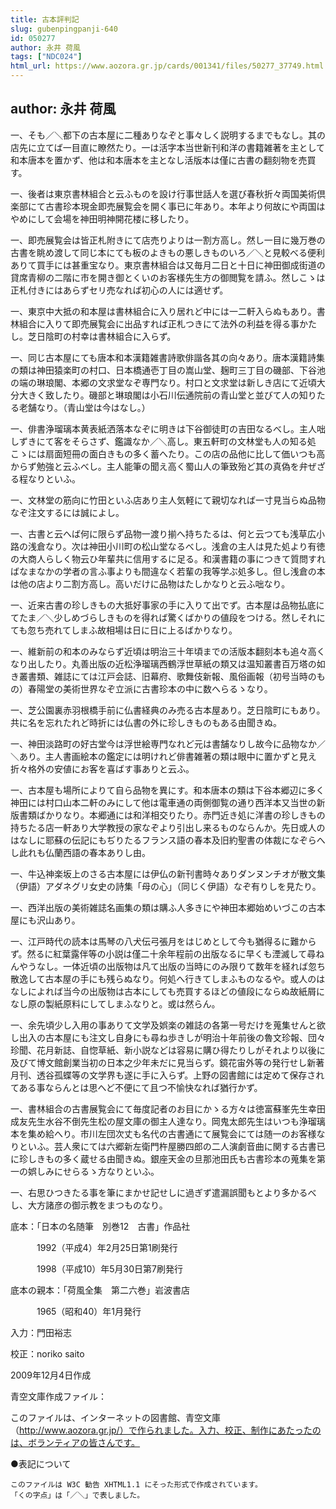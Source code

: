 ```yaml
---
title: 古本評判記
slug: gubenpingpanji-640
id: 050277
author: 永井 荷風
tags: ["NDC024"]
html_url: https://www.aozora.gr.jp/cards/001341/files/50277_37749.html
---
```


## author: 永井 荷風

一、そも／＼都下の古本屋に二種ありなぞと事々しく説明するまでもなし。其の店先に立てば一目直に瞭然たり。一は活字本当世新刊和洋の書籍雑著を主として和本唐本を置かず、他は和本唐本を主となし活版本は僅に古書の翻刻物を売買す。

一、後者は東京書林組合と云ふものを設け行事世話人を選び春秋折々両国美術倶楽部にて古書珍本現金即売展覧会を開く事已に年あり。本年より何故にや両国はやめにして会場を神田明神開花楼に移したり。

一、即売展覧会は皆正札附きにて店売りよりは一割方高し。然し一目に幾万巻の古書を眺め渡して同じ本にても板のよきもの悪しきものいろ／＼と見較べる便利ありて買手には甚重宝なり。東京書林組合は又毎月二日と十日に神田御成街道の貸席青柳の二階に市を開き御とくいのお客様先生方の御閲覧を請ふ。然しこゝは正札付きにはあらずセリ売なれば初心の人には適せず。

一、東京中大抵の和本屋は書林組合に入り居れど中には一二軒入らぬもあり。書林組合に入りて即売展覧会に出品すれば正札つきにて法外の利益を得る事かたし。芝日陰町の村幸は書林組合に入らず。

一、同じ古本屋にても唐本和本漢籍雑書詩歌俳諧各其の向々あり。唐本漢籍詩集の類は神田猿楽町の村口、日本橋通壱丁目の嵩山堂、麹町三丁目の磯部、下谷池の端の琳琅閣、本郷の文求堂なぞ専門なり。村口と文求堂は新しき店にて近頃大分大きく致したり。磯部と琳琅閣は小石川伝通院前の青山堂と並びて人の知りたる老舗なり。（青山堂は今はなし。）

一、俳書浄瑠璃本黄表紙洒落本なぞに明きは下谷御徒町の吉田なるべし。主人咄しずきにて客をそらさず、鑑識なか／＼高し。東五軒町の文林堂も人の知る処こゝには扇面短冊の面白きもの多く蓄へたり。この店の品他に比して価いつも高からず勉強と云ふべし。主人能筆の聞え高く蜀山人の筆致殆ど其の真偽を弁ぜざる程なりといふ。

一、文林堂の筋向に竹田といふ店あり主人気軽にて親切なれば一寸見当らぬ品物なぞ注文するには誠によし。

一、古書と云へば何に限らず品物一渡り揃へ持ちたるは、何と云つても浅草広小路の浅倉なり。次は神田小川町の松山堂なるべし。浅倉の主人は見た処より有徳の大商人らしく物云ひ年輩共に信用するに足る。和漢書籍の事につきて質問すればなまなかの学者の言ふ事よりも間違なく若輩の我等学ぶ処多し。但し浅倉の本は他の店より二割方高し。高いだけに品物はたしかなりと云ふ咄なり。

一、近来古書の珍しきもの大抵好事家の手に入りて出でず。古本屋は品物払底にてたま／＼少しめづらしきものを得れば驚くばかりの値段をつける。然しそれにても忽ち売れてしまふ故相場は日に日に上るばかりなり。

一、維新前の和本のみならず近頃は明治三十年頃までの活版本翻刻本も追々高くなり出したり。丸善出版の近松浄瑠璃西鶴浮世草紙の類又は温知叢書百万塔の如き叢書類、雑誌にては江戸会誌、旧幕府、歌舞伎新報、風俗画報（初号当時のもの）春陽堂の美術世界なぞ立派に古書珍本の中に数へらるゝなり。

一、芝公園裏赤羽根橋手前に仏書経典のみ売る古本屋あり。芝日陰町にもあり。共に名を忘れたれど時折には仏書の外に珍しきものもある由聞きぬ。

一、神田淡路町の好古堂今は浮世絵専門なれど元は書舗なりし故今に品物なか／＼あり。主人書画絵本の鑑定には明けれど俳書雑著の類は眼中に置かずと見え折々格外の安値にお客を喜ばす事ありと云ふ。

一、古本屋も場所によりて自ら品物を異にす。和本唐本の類は下谷本郷辺に多く神田には村口山本二軒のみにして他は電車通の両側御覧の通り西洋本又当世の新版書類ばかりなり。本郷通には和洋相交りたり。赤門近き処に洋書の珍しきもの持ちたる店一軒あり大学教授の家なぞより引出し来るものならんか。先日或人のはなしに耶蘇の伝記にもぢりたるフランス語の春本及旧約聖書の体裁になぞらへし此れも仏蘭西語の春本ありし由。

一、牛込神楽坂上のさる古本屋には伊仏の新刊書時々ありダンヌンチオが散文集（伊語）アダネグリ女史の詩集「母の心」（同じく伊語）なぞ有りしを見たり。

一、西洋出版の美術雑誌名画集の類は購ふ人多きにや神田本郷始めいづこの古本屋にも沢山あり。

一、江戸時代の読本は馬琴の八犬伝弓張月をはじめとして今も猶得るに難からず。然るに紅葉露伴等の小説は僅二十余年程前の出版なるに早くも湮滅して尋ねんやうなし。一体近頃の出版物は凡て出版の当時にのみ限りて数年を経れば忽ち散逸して古本屋の手にも残らぬなり。何処へ行きてしまふものなるや。或人のはなしによれば当今の出版物は古本にしても売買するほどの値段にならぬ故紙屑になし原の製紙原料にしてしまふなりと。或は然らん。

一、余先頃少し入用の事ありて文学及娯楽の雑誌の各第一号だけを蒐集せんと欲し出入の古本屋にも注文し自身にも尋ね歩きしが明治十年前後の魯文珍報、団々珍聞、花月新誌、自惚草紙、新小説などは容易に購ひ得たりしがそれより以後に及びて博文館創業当初の日本之少年未だに見当らず。鏡花宙外等の発行せし新著月刊、透谷孤蝶等の文学界も遂に手に入らず。上野の図書館には定めて保存されてある事ならんとは思へど不便にて且つ不愉快なれば猶行かず。

一、書林組合の古書展覧会にて毎度記者のお目にかゝる方々は徳富蘇峯先生幸田成友先生水谷不倒先生松の屋文庫の御主人達なり。岡鬼太郎先生はいつも浄瑠璃本を集め給へり。市川左団次丈も名代の古書通にて展覧会にては随一のお客様なりといふ。芸人衆にては六郷新左衛門杵屋勝四郎の二人演劇音曲に関する古書已に珍しきもの多く蔵せる由聞きぬ。銀座天金の旦那池田氏も古書珍本の蒐集を第一の娯しみにせらるゝ方なりといふ。

一、右思ひつきたる事を筆にまかせ記せしに過ぎず遣漏誤聞もとより多かるべし、大方諸彦の御示教をまつものなり。













底本：「日本の名随筆　別巻12　古書」作品社


　　　1992（平成4）年2月25日第1刷発行

　　　1998（平成10）年5月30日第7刷発行

底本の親本：「荷風全集　第二六巻」岩波書店

　　　1965（昭和40）年1月発行

入力：門田裕志

校正：noriko saito

2009年12月4日作成

青空文庫作成ファイル：

このファイルは、インターネットの図書館、青空文庫（http://www.aozora.gr.jp/）で作られました。入力、校正、制作にあたったのは、ボランティアの皆さんです。











●表記について


	このファイルは W3C 勧告 XHTML1.1 にそった形式で作成されています。
	「くの字点」は「／＼」で表しました。